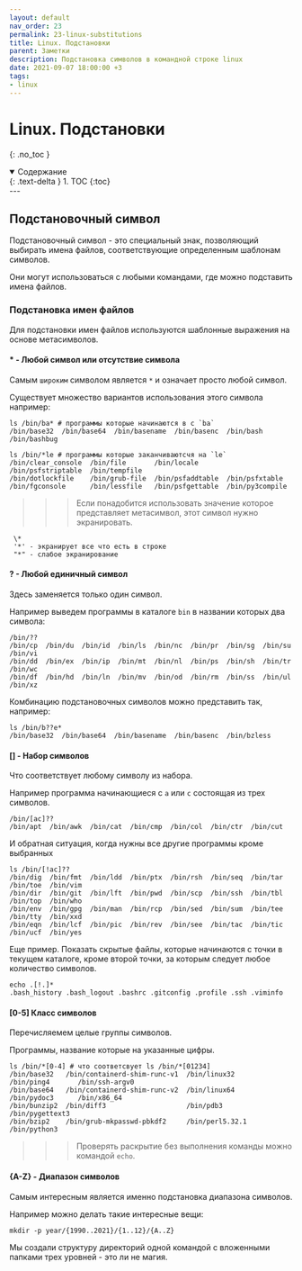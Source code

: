```yaml
---
layout: default
nav_order: 23
permalink: 23-linux-substitutions
title: Linux. Подстановки
parent: Заметки
description: Подстановка символов в командной строке linux
date: 2021-09-07 18:00:00 +3
tags:
- linux
---
```


# Linux. Подстановки
{: .no_toc }

<details open markdown="block">
  <summary>
    Содержание
  </summary>
  {: .text-delta }
1. TOC
{:toc}
</details>
---

## Подстановочный символ

Подстановочный символ - это специальный знак, позволяющий выбирать имена файлов, соответствующие определенным шаблонам символов.

Они могут использоваться с любыми командами, где можно подставить имена файлов.

### Подстановка имен файлов

Для подстановки имен файлов используются шаблонные выражения на основе метасимволов.

#### * - Любой символ или отсутствие символа

Самым `широким` символом является `*` и означает просто любой символ.

Cуществует множество вариантов использования этого символа например:


```shell
ls /bin/ba* # программы которые начинаются в с `ba`
/bin/base32  /bin/base64  /bin/basename  /bin/basenc  /bin/bash  /bin/bashbug

ls /bin/*le # программы которые заканчиваютсчя на `le`
/bin/clear_console  /bin/file       /bin/locale       /bin/psfstriptable  /bin/tempfile
/bin/dotlockfile    /bin/grub-file  /bin/psfaddtable  /bin/psfxtable
/bin/fgconsole      /bin/lessfile   /bin/psfgettable  /bin/py3compile
```

>>> Если понадобится использовать значение которое представляет метасимвол, этот символ нужно экранировать.

```shell
 \*
 '*' - экранирует все что есть в строке 
 "*" - слабое экранирование
```

#### ? - Любой единичный символ

Здесь заменяется только один символ.

Например выведем программы в каталоге `bin` в названии которых два символа:

```shell
/bin/??
/bin/cp  /bin/du  /bin/id  /bin/ls  /bin/nc  /bin/pr  /bin/sg  /bin/su  /bin/vi
/bin/dd  /bin/ex  /bin/ip  /bin/mt  /bin/nl  /bin/ps  /bin/sh  /bin/tr  /bin/wc
/bin/df  /bin/hd  /bin/ln  /bin/mv  /bin/od  /bin/rm  /bin/ss  /bin/ul  /bin/xz
```

Комбинацию подстановочных символов можно представить так, например:

```shell
ls /bin/b??e*
/bin/base32  /bin/base64  /bin/basename  /bin/basenc  /bin/bzless
```

#### [] - Набор символов

Что соответствует любому символу из набора.

Например программа начинающиеся с `a` или `c` состоящая из трех символов.

```shell
/bin/[ac]??
/bin/apt  /bin/awk  /bin/cat  /bin/cmp  /bin/col  /bin/ctr  /bin/cut

```
И обратная ситуация, когда нужны все другие программы кроме выбранных

```shell
ls /bin/[!ac]??
/bin/dig  /bin/fmt  /bin/ldd  /bin/ptx  /bin/rsh  /bin/seq  /bin/tar  /bin/toe  /bin/vim
/bin/dir  /bin/git  /bin/lft  /bin/pwd  /bin/scp  /bin/ssh  /bin/tbl  /bin/top  /bin/who
/bin/env  /bin/gpg  /bin/man  /bin/rcp  /bin/sed  /bin/sum  /bin/tee  /bin/tty  /bin/xxd
/bin/eqn  /bin/lcf  /bin/pic  /bin/rev  /bin/see  /bin/tac  /bin/tic  /bin/ucf  /bin/yes
```

Еще пример. Показать скрытые файлы, которые начинаются с точки в текущем каталоге, кроме второй точки, за которым 
следует любое количество символов.

```shell
echo .[!.]*
.bash_history .bash_logout .bashrc .gitconfig .profile .ssh .viminfo
```

#### [0-5] Класс символов

Перечисляемем целые группы символов.

Программы, название которые на указанные цифры.

```shell
ls /bin/*[0-4] # что соответсвует ls /bin/*[01234]
/bin/base32   /bin/containerd-shim-runc-v1  /bin/linux32     /bin/ping4       /bin/ssh-argv0
/bin/base64   /bin/containerd-shim-runc-v2  /bin/linux64     /bin/pydoc3      /bin/x86_64
/bin/bunzip2  /bin/diff3                    /bin/pdb3        /bin/pygettext3
/bin/bzip2    /bin/grub-mkpasswd-pbkdf2     /bin/perl5.32.1  /bin/python3
```

>>> Проверять раскрытие без выполнения команды можно командой `echo`.


#### {A-Z} - Диапазон символов

Самым интересным является именно подстановка диапазона символов.

Например можно делать такие интересные вещи:

```shell
mkdir -p year/{1990..2021}/{1..12}/{A..Z}
```

Мы создали структуру директорий одной командой с вложенными папками трех уровней - это ли не магия.


